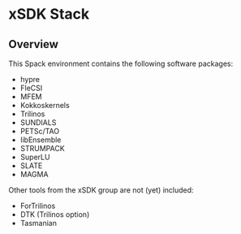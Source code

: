 # xSDK Stack

## Overview

This Spack environment contains the following software packages:

* hypre
* FleCSI
* MFEM
* Kokkoskernels
* Trilinos
* SUNDIALS
* PETSc/TAO
* libEnsemble
* STRUMPACK
* SuperLU
* SLATE
* MAGMA


Other tools from the xSDK  group are not (yet) included:

* ForTrilinos
* DTK (Trilinos option)
* Tasmanian
